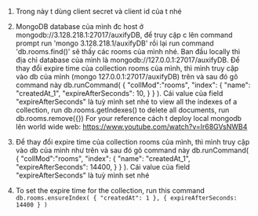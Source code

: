1. Trong này t dùng client secret và client id của t nhé

2. MongoDB database của mình đc host ở mongodb://3.128.218.1:27017/auxifyDB, để truy cập c lên command prompt run 'mongo 3.128.218.1/auxifyDB' rồi lại run command 'db.rooms.find()' sẽ thấy các rooms của mình nhé. Ban đầu locally thì địa chỉ database của mình là mongodb://127.0.0.1:27017/auxifyDB.
Để thay đổi expire time của collection rooms của mình, thì mình truy cập vào db của mình (mongo 127.0.0.1:27017/auxifyDB) trên và sau đó gõ command này 
db.runCommand( { "collMod":"rooms", "index": { "name": "createdAt_1", "expireAfterSeconds": 10, } } ). Cái value của field "expireAfterSeconds" là tuỳ mình set nhé
to view all the indexes of a collection, run db.rooms.getIndexes()
to delete all documents, run db.rooms.remove({})
For your reference cách t deploy local mongodb lên world wide web: https://www.youtube.com/watch?v=Ir68GVsNWB4

3. Để thay đổi expire time của collection rooms của mình, thì mình truy cập vào db của mình như trên và sau đó gõ command này 
db.runCommand( { "collMod":"rooms", "index": { "name": "createdAt_1", "expireAfterSeconds": 14400, } } ). Cái value của field "expireAfterSeconds" là tuỳ mình set nhé

4. To set the expire time for the collection, run this command `db.rooms.ensureIndex( { "createdAt": 1 }, { expireAfterSeconds: 14400 } )`


